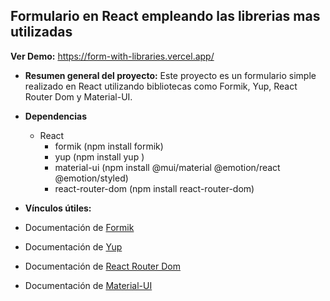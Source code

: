 ## Formulario en React empleando las librerias mas utilizadas

**Ver Demo:** https://form-with-libraries.vercel.app/ <br/>

- **Resumen general del proyecto:** Este proyecto es un formulario simple realizado en React utilizando bibliotecas como Formik, Yup, React Router Dom y Material-UI.

- **Dependencias**

  - React
    - formik (npm install formik)
    - yup (npm install yup )
    - material-ui (npm install @mui/material @emotion/react @emotion/styled)
    - react-router-dom (npm install react-router-dom)

- **Vínculos útiles:**

- Documentación de [Formik](https://formik.org/)
- Documentación de [Yup](https://github.com/jquense/yup)
- Documentación de [React Router Dom](https://reactrouter.com/)
- Documentación de [Material-UI](https://material-ui.com/)
